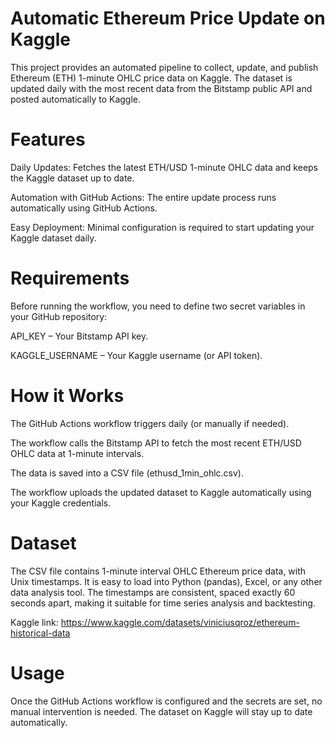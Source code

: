 # Automatic Ethereum Price Update on Kaggle
This project provides an automated pipeline to collect, update, and publish Ethereum (ETH) 1-minute OHLC price data on Kaggle. The dataset is updated daily with the most recent data from the Bitstamp public API and posted automatically to Kaggle.

# Features

Daily Updates: Fetches the latest ETH/USD 1-minute OHLC data and keeps the Kaggle dataset up to date.

Automation with GitHub Actions: The entire update process runs automatically using GitHub Actions.

Easy Deployment: Minimal configuration is required to start updating your Kaggle dataset daily.

# Requirements

Before running the workflow, you need to define two secret variables in your GitHub repository:

API_KEY – Your Bitstamp API key.

KAGGLE_USERNAME – Your Kaggle username (or API token).

# How it Works

The GitHub Actions workflow triggers daily (or manually if needed).

The workflow calls the Bitstamp API to fetch the most recent ETH/USD OHLC data at 1-minute intervals.

The data is saved into a CSV file (ethusd_1min_ohlc.csv).

The workflow uploads the updated dataset to Kaggle automatically using your Kaggle credentials.

# Dataset

The CSV file contains 1-minute interval OHLC Ethereum price data, with Unix timestamps. It is easy to load into Python (pandas), Excel, or any other data analysis tool. The timestamps are consistent, spaced exactly 60 seconds apart, making it suitable for time series analysis and backtesting.

Kaggle link: https://www.kaggle.com/datasets/viniciusqroz/ethereum-historical-data

# Usage

Once the GitHub Actions workflow is configured and the secrets are set, no manual intervention is needed. The dataset on Kaggle will stay up to date automatically.
